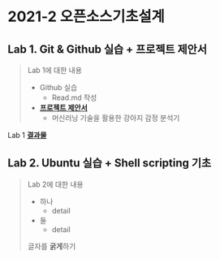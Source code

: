# 2021-2 오픈소스기초설계
## Lab 1. Git & Github 실습 + 프로젝트 제안서
> Lab 1에 대한 내용
> * Github 실습
>   - Read.md 작성
> * [**프로젝트 제안서**](https://github.com/KIMS0YOUNG/2021-2-OSS/blob/main/doc/%5B(%EA%B0%80)%2C%208%ED%8C%80%2C%2020170955%5D%20%EB%A8%B8%EC%8B%A0%EB%9F%AC%EB%8B%9D%20%EA%B8%B0%EC%88%A0%EC%9D%84%20%ED%99%9C%EC%9A%A9%ED%95%9C%20%EA%B0%95%EC%95%84%EC%A7%80%20%EC%96%BC%EA%B5%B4%20%EA%B0%90%EC%A0%95%20%EB%B6%84%EC%84%9D%20%ED%94%84%EB%A1%9C%EA%B7%B8%EB%9E%A8.docx)
>   - 머신러닝 기술을 활용한 강아지 감정 분석기

Lab 1 [**결과물**](https://github.com/KIMS0YOUNG/2021-2-OSS)

## Lab 2. Ubuntu 실습 + Shell scripting 기초
> Lab 2에 대한 내용
> * 하나
>   - detail
> * 둘
>   - detail
>   
> 글자를 **굵게**하기

